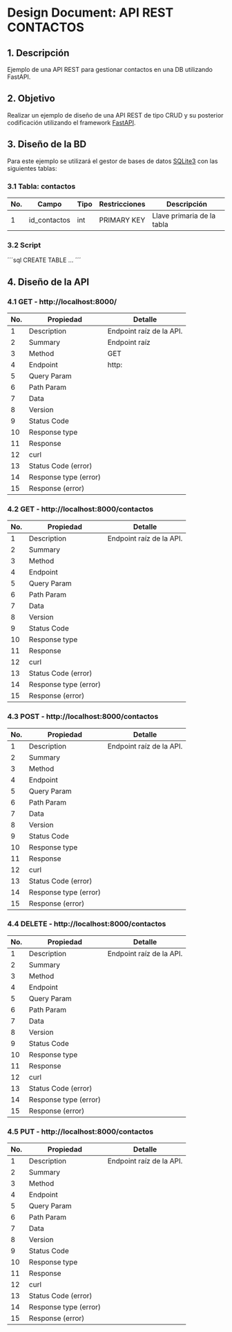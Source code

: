 # Design Document: API REST CONTACTOS

## 1. Descripción
Ejemplo de una API REST para gestionar contactos en una DB utilizando FastAPI.


## 2. Objetivo
Realizar un ejemplo de diseño de una API REST de tipo CRUD y su posterior codificación utilizando el framework [FastAPI](https://fastapi.tiangolo.com/).

## 3. Diseño de la BD
Para este ejemplo se utilizará el gestor de bases de datos [SQLite3](https://sqlite.org) con las siguientes tablas:

### 3.1 Tabla: contactos

|No.|Campo|Tipo|Restricciones|Descripción|
|--|--|--|--|--|
|1|id_contactos|int|PRIMARY KEY|Llave primaria de la tabla|

### 3.2 Script
´´´sql
CREATE TABLE ...
´´´

## 4. Diseño de la API

### 4.1 GET - http://localhost:8000/


|No.|Propiedad|Detalle
|--|--|--|
|1|Description|Endpoint raíz de la API.|
|2|Summary|Endpoint raíz|
|3|Method|GET|
|4|Endpoint|http:|
|5|Query Param||
|6|Path Param||
|7|Data||
|8|Version||
|9|Status Code||
|10|Response type||
|11|Response||
|12|curl||
|13|Status Code (error)||
|14|Response type (error)||
|15|Response (error)||


### 4.2 GET - http://localhost:8000/contactos


|No.|Propiedad|Detalle
|--|--|--|
|1|Description|Endpoint raíz de la API.|
|2|Summary||
|3|Method||
|4|Endpoint||
|5|Query Param||
|6|Path Param||
|7|Data||
|8|Version||
|9|Status Code||
|10|Response type||
|11|Response||
|12|curl||
|13|Status Code (error)||
|14|Response type (error)||
|15|Response (error)||


### 4.3 POST - http://localhost:8000/contactos


|No.|Propiedad|Detalle
|--|--|--|
|1|Description|Endpoint raíz de la API.|
|2|Summary||
|3|Method||
|4|Endpoint||
|5|Query Param||
|6|Path Param||
|7|Data||
|8|Version||
|9|Status Code||
|10|Response type||
|11|Response||
|12|curl||
|13|Status Code (error)||
|14|Response type (error)||
|15|Response (error)||


### 4.4 DELETE - http://localhost:8000/contactos


|No.|Propiedad|Detalle
|--|--|--|
|1|Description|Endpoint raíz de la API.|
|2|Summary||
|3|Method||
|4|Endpoint||
|5|Query Param||
|6|Path Param||
|7|Data||
|8|Version||
|9|Status Code||
|10|Response type||
|11|Response||
|12|curl||
|13|Status Code (error)||
|14|Response type (error)||
|15|Response (error)||


### 4.5 PUT - http://localhost:8000/contactos


|No.|Propiedad|Detalle
|--|--|--|
|1|Description|Endpoint raíz de la API.|
|2|Summary||
|3|Method||
|4|Endpoint||
|5|Query Param||
|6|Path Param||
|7|Data||
|8|Version||
|9|Status Code||
|10|Response type||
|11|Response||
|12|curl||
|13|Status Code (error)||
|14|Response type (error)||
|15|Response (error)||
